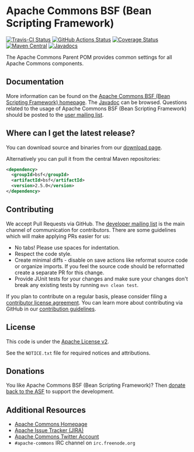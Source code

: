 <!---
 Licensed to the Apache Software Foundation (ASF) under one or more
 contributor license agreements.  See the NOTICE file distributed with
 this work for additional information regarding copyright ownership.
 The ASF licenses this file to You under the Apache License, Version 2.0
 (the "License"); you may not use this file except in compliance with
 the License.  You may obtain a copy of the License at

      http://www.apache.org/licenses/LICENSE-2.0

 Unless required by applicable law or agreed to in writing, software
 distributed under the License is distributed on an "AS IS" BASIS,
 WITHOUT WARRANTIES OR CONDITIONS OF ANY KIND, either express or implied.
 See the License for the specific language governing permissions and
 limitations under the License.
-->
<!---
 +======================================================================+
 |****                                                              ****|
 |****      THIS FILE IS GENERATED BY THE COMMONS BUILD PLUGIN      ****|
 |****                    DO NOT EDIT DIRECTLY                      ****|
 |****                                                              ****|
 +======================================================================+
 | TEMPLATE FILE: readme-md-template.md                                 |
 | commons-build-plugin/trunk/src/main/resources/commons-xdoc-templates |
 +======================================================================+
 |                                                                      |
 | 1) Re-generate using: mvn commons-build:readme-md                    |
 |                                                                      |
 | 2) Set the following properties in the component's pom:              |
 |    - commons.componentid (required, alphabetic, lower case)          |
 |    - commons.release.version (required)                              |
 |                                                                      |
 | 3) Example Properties                                                |
 |                                                                      |
 |  <properties>                                                        |
 |    <commons.componentid>math</commons.componentid>                   |
 |    <commons.release.version>1.2</commons.release.version>            |
 |  </properties>                                                       |
 |                                                                      |
 +======================================================================+
--->
Apache Commons BSF (Bean Scripting Framework)
===================

[![Travis-CI Status](https://travis-ci.org/apache/commons-bsf.svg)](https://travis-ci.org/apache/commons-bsf)
[![GitHub Actions Status](https://github.com/apache/commons-bsf/workflows/Java%20CI/badge.svg)](https://github.com/apache/commons-bsf/actions)
[![Coverage Status](https://coveralls.io/repos/apache/commons-bsf/badge.svg)](https://coveralls.io/r/apache/commons-bsf)
[![Maven Central](https://maven-badges.herokuapp.com/maven-central/bsf/bsf/badge.svg)](https://maven-badges.herokuapp.com/maven-central/bsf/bsf/)
[![Javadocs](https://javadoc.io/badge/bsf/bsf/2.5.0.svg)](https://javadoc.io/doc/bsf/bsf/2.5.0)

The Apache Commons Parent POM provides common settings for all Apache Commons components.

Documentation
-------------

More information can be found on the [Apache Commons BSF (Bean Scripting Framework) homepage](https://commons.apache.org/proper/commons-bsf).
The [Javadoc](https://commons.apache.org/proper/commons-bsf/apidocs) can be browsed.
Questions related to the usage of Apache Commons BSF (Bean Scripting Framework) should be posted to the [user mailing list][ml].

Where can I get the latest release?
-----------------------------------
You can download source and binaries from our [download page](https://commons.apache.org/proper/commons-bsf/download_bsf.cgi).

Alternatively you can pull it from the central Maven repositories:

```xml
<dependency>
  <groupId>bsf</groupId>
  <artifactId>bsf</artifactId>
  <version>2.5.0</version>
</dependency>
```

Contributing
------------

We accept Pull Requests via GitHub. The [developer mailing list][ml] is the main channel of communication for contributors.
There are some guidelines which will make applying PRs easier for us:
+ No tabs! Please use spaces for indentation.
+ Respect the code style.
+ Create minimal diffs - disable on save actions like reformat source code or organize imports. If you feel the source code should be reformatted create a separate PR for this change.
+ Provide JUnit tests for your changes and make sure your changes don't break any existing tests by running ```mvn clean test```.

If you plan to contribute on a regular basis, please consider filing a [contributor license agreement](https://www.apache.org/licenses/#clas).
You can learn more about contributing via GitHub in our [contribution guidelines](CONTRIBUTING.md).

License
-------
This code is under the [Apache License v2](https://www.apache.org/licenses/LICENSE-2.0).

See the `NOTICE.txt` file for required notices and attributions.

Donations
---------
You like Apache Commons BSF (Bean Scripting Framework)? Then [donate back to the ASF](https://www.apache.org/foundation/contributing.html) to support the development.

Additional Resources
--------------------

+ [Apache Commons Homepage](https://commons.apache.org/)
+ [Apache Issue Tracker (JIRA)](https://issues.apache.org/jira/browse/BSF)
+ [Apache Commons Twitter Account](https://twitter.com/ApacheCommons)
+ `#apache-commons` IRC channel on `irc.freenode.org`

[ml]:https://commons.apache.org/mail-lists.html
